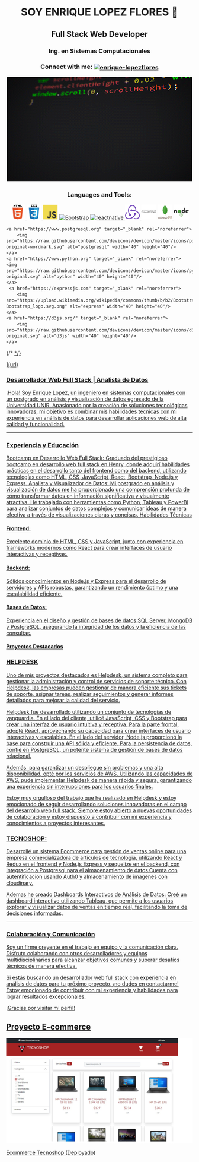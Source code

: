 
<h1 align="center">SOY ENRIQUE LOPEZ FLORES 👋</h1>

<h2 align="center">Full Stack Web Developer</h2>
<h3 align="center">Ing. en Sistemas Computacionales</h3>


<h3 align="center">Connect with me:
    <a href="https://linkedin.com/in/enrique-lopezflores" target="blank"><img align="center"     
     src="https://github.com/ingenriquelopez/ingenriquelopez/blob/main/in.avif" alt="enrique-lopezflores" height="30" 
    width="40" />
    </a>
</h3>
  <p align="center">   
      <img src="https://github.com/ingenriquelopez/ingenriquelopez/blob/main/Code2.gif" alt="ingenriquelopez" style="margin: auto; border-radius: 10" /> 
  </p>  

<h3 align="center">Languages and Tools:</h3>


<p align="center">
    <a href="https://www.w3.org/html/" target="_blank" rel="noreferrer"> 
        <img src="https://raw.githubusercontent.com/devicons/devicon/master/icons/html5/html5-original-wordmark.svg" alt="html5" width="40" height="40"/>
    </a>
    <a href="https://www.w3schools.com/css/" target="_blank" rel="noreferrer">
       <img src="https://raw.githubusercontent.com/devicons/devicon/master/icons/css3/css3-original-wordmark.svg" alt="css3" width="40" height="40"/> 
    </a> 
    <a href="https://developer.mozilla.org/en-US/docs/Web/JavaScript" target="_blank" rel="noreferrer">
        <img src="https://raw.githubusercontent.com/devicons/devicon/master/icons/javascript/javascript-original.svg" alt="javascript" width="40" height="40"/> 
    </a> 
     <a href="https://icons.getbootstrap.com/assets/img/icons-hero.png" target="_blank" rel="noreferrer">
        <img src="https://cdn.worldvectorlogo.com/logos/bootstrap-5-1.svg" alt="Bootstrap" width="40" height="40"/> 
    </a> 
    <a href="https://reactnative.dev/" target="_blank" rel="noreferrer">
        <img src="https://cdn.worldvectorlogo.com/logos/react-1.svg" alt="reactnative" width="40" height="40"/> 
    </a> 
    <a href="https://redux.js.org" target="_blank" rel="noreferrer">
            <img src="https://raw.githubusercontent.com/devicons/devicon/master/icons/redux/redux-original.svg" alt="redux" width="40" height="40"/> 
    </a> 
        <img src="https://raw.githubusercontent.com/devicons/devicon/master/icons/express/express-original-wordmark.svg" alt="express" width="40" height="40"/>
    </a> 
    <a href="https://www.mongodb.com/" target="_blank" rel="noreferrer">
        <img src="https://raw.githubusercontent.com/devicons/devicon/master/icons/mongodb/mongodb-original-wordmark.svg" alt="mongodb" width="40" height="40"/>
    </a> 
    <a href="https://nodejs.org" target="_blank" rel="noreferrer">
        <img src="https://raw.githubusercontent.com/devicons/devicon/master/icons/nodejs/nodejs-original-wordmark.svg" alt="nodejs" width="40" height="40"/> 
    </a> 
   
    <a href="https://www.postgresql.org" target="_blank" rel="noreferrer"> 
        <img src="https://raw.githubusercontent.com/devicons/devicon/master/icons/postgresql/postgresql-original-wordmark.svg" alt="postgresql" width="40" height="40"/>
    </a> 
    <a href="https://www.python.org" target="_blank" rel="noreferrer"> <img src="https://raw.githubusercontent.com/devicons/devicon/master/icons/python/python-original.svg" alt="python" width="40" height="40"/> 
    </a> 
     <a href="https://expressjs.com" target="_blank" rel="noreferrer"> 
        <img src="https://upload.wikimedia.org/wikipedia/commons/thumb/b/b2/Bootstrap_logo.svg/1280px-Bootstrap_logo.svg.png" alt="express" width="40" height="40"/>
    </a> 
    <a href="https://d3js.org/" target="_blank" rel="noreferrer"> 
        <img src="https://raw.githubusercontent.com/devicons/devicon/master/icons/d3js/d3js-original.svg" alt="d3js" width="40" height="40"/>
    </a> 
     
  {/* <a href="https://expressjs.com" target="_blank" rel="noreferrer">*/} 
</p>](url)
<h3> 
  Desarrollador Web Full Stack | Analista de Datos
</h3>
<p>
¡Hola! Soy Enrique Lopez, un ingeniero en sistemas computacionales con un postgrado en análisis y visualización de datos egresado de la Universidad UNIR. Apasionado por la creación de soluciones tecnológicas innovadoras, mi objetivo es combinar mis habilidades técnicas con mi experiencia en análisis de datos para desarrollar aplicaciones web de alta calidad y funcionalidad.
<hr>
  <h3>
  Experiencia y Educación  
  </h3>
  
Bootcamp en Desarrollo Web Full Stack: Graduado del prestigioso bootcamp en desarrollo web full stack en Henry, donde adquirí habilidades prácticas en el desarrollo tanto del frontend como del backend, utilizando tecnologías como HTML, CSS, JavaScript, React, Bootstrap, Node.js y Express.
Analista y Visualizador de Datos: Mi postgrado en análisis y visualización de datos me ha proporcionado una comprensión profunda de cómo transformar datos en información significativa y visualmente atractiva. He trabajado con herramientas como Python, Tableau y PowerBI para analizar conjuntos de datos complejos y comunicar ideas de manera efectiva a través de visualizaciones claras y concisas.
Habilidades Técnicas
<h4>Frontend: </h4> Excelente dominio de HTML, CSS y JavaScript, junto con experiencia en frameworks modernos como React para crear interfaces de usuario interactivas y receptivas.
<h4>Backend: </h4> Sólidos conocimientos en Node.js y Express para el desarrollo de servidores y APIs robustas, garantizando un rendimiento óptimo y una escalabilidad eficiente.
<h4>Bases de Datos:</h4> Experiencia en el diseño y gestión de bases de datos SQL Server, MongoDB y PostgreSQL, asegurando la integridad de los datos y la eficiencia de las consultas.
<h4>Proyectos Destacados </h4>
<h3>HELPDESK</h3>
<p>
  Uno de mis proyectos destacados es Helpdesk, un sistema completo para gestionar la administración y control de servicios de soporte técnico. Con Helpdesk, las empresas pueden gestionar de manera eficiente sus tickets de soporte, asignar tareas, realizar seguimientos y generar informes detallados para mejorar la calidad del servicio.

Helpdesk fue desarrollado utilizando un conjunto de tecnologías de vanguardia. En el lado del cliente, utilicé JavaScript, CSS y Bootstrap para crear una interfaz de usuario intuitiva y receptiva. Para la parte frontal, adopté React, aprovechando su capacidad para crear interfaces de usuario interactivas y escalables. En el lado del servidor, Node.js proporcionó la base para construir una API sólida y eficiente. Para la persistencia de datos, confié en PostgreSQL, un potente sistema de gestión de bases de datos relacional.

Además, para garantizar un despliegue sin problemas y una alta disponibilidad, opté por los servicios de AWS. Utilizando las capacidades de AWS, pude implementar Helpdesk de manera rápida y segura, garantizando una experiencia sin interrupciones para los usuarios finales.

Estoy muy orgulloso del trabajo que he realizado en Helpdesk y estoy emocionado de seguir desarrollando soluciones innovadoras en el campo del desarrollo web full stack. Siempre estoy abierto a nuevas oportunidades de colaboración y estoy dispuesto a contribuir con mi experiencia y conocimientos a proyectos interesantes.
</p>

<h3>TECNOSHOP:</h3> Desarrollé un sistema Ecommerce para gestión de ventas online para una empresa comercializadora de articulos de tecnologia, utilizando React y Redux en el frontend y Node.js Express y sequelize en el backend, con integración a Postgresql para el almacenamiento de datos.Cuenta con autentificacion usando Auth0 y almacenamiento de imagenes con cloudinary.

Ademas he creado Dashboards Interactivos de Análisis de Datos: Creé un dashboard interactivo utilizando Tableau, que permite a los usuarios explorar y visualizar datos de ventas en tiempo real, facilitando la toma de decisiones informadas.
<hr>

<h3>Colaboración y Comunicación </h3>
Soy un firme creyente en el trabajo en equipo y la comunicación clara. Disfruto colaborando con otros desarrolladores y equipos multidisciplinarios para alcanzar objetivos comunes y superar desafíos técnicos de manera efectiva.

Si estás buscando un desarrollador web full stack con experiencia en análisis de datos para tu próximo proyecto, ¡no dudes en contactarme! Estoy emocionado de contribuir con mi experiencia y habilidades para lograr resultados excepcionales.

¡Gracias por visitar mi perfil!
<h2> Proyecto E-commerce </h2>

<p align="left"> <img src="https://github.com/ingenriquelopez/ingenriquelopez/blob/main/Slide1.JPG" alt="ingenriquelopez" /> </p>
<a href = "https://e-commerce-pf-henna.vercel.app/"> Ecommerce Tecnoshop (Deployado) </a>
